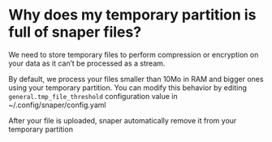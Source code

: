 # Why does my temporary partition is full of snaper files?

We need to store temporary files to perform compression or encryption on your data as it can’t be processed as a stream.

By default, we process your files smaller than 10Mo in RAM and bigger ones using your temporary partition. You can modify this behavior by editing `general.tmp_file_threshold` configuration value in ~/.config/snaper/config.yaml

After your file is uploaded, snaper automatically remove it from your temporary partition
